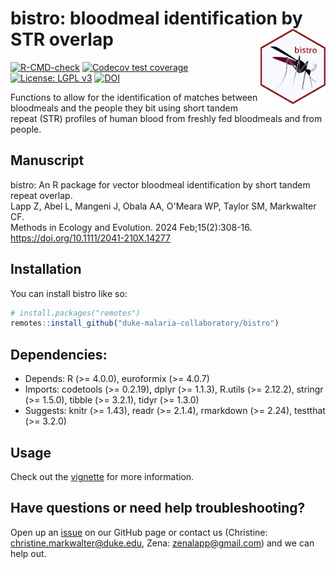 
<!-- README.md is generated from README.Rmd. Please edit that file -->

# bistro: bloodmeal identification by STR overlap <a href='https://github.com/duke-malaria-collaboratory/bistro'><img src='man/figures/logo.png' align="right" height="120" /></a>

<!-- badges: start -->

[![R-CMD-check](https://github.com/duke-malaria-collaboratory/bistro/actions/workflows/R-CMD-check.yaml/badge.svg)](https://github.com/duke-malaria-collaboratory/bistro/actions/workflows/R-CMD-check.yaml)
[![Codecov test
coverage](https://codecov.io/gh/duke-malaria-collaboratory/bistro/branch/main/graph/badge.svg)](https://app.codecov.io/gh/duke-malaria-collaboratory/bistro?branch=main)
[![License: LGPL
v3](https://img.shields.io/badge/License-LGPL_v3-blue.svg)](https://www.gnu.org/licenses/lgpl-3.0)
[![DOI](https://zenodo.org/badge/687221823.svg)](https://zenodo.org/badge/latestdoi/687221823)

<!-- badges: end -->

Functions to allow for the identification of matches between bloodmeals
and the people they bit using short tandem repeat (STR) profiles of
human blood from freshly fed bloodmeals and from people.

## Manuscript

bistro: An R package for vector bloodmeal identification by short tandem repeat overlap.\
Lapp Z, Abel L, Mangeni J, Obala AA, O'Meara WP, Taylor SM, Markwalter CF.\
Methods in Ecology and Evolution. 2024 Feb;15(2):308-16.\
https://doi.org/10.1111/2041-210X.14277


## Installation

You can install bistro like so:

``` r
# install.packages("remotes")
remotes::install_github("duke-malaria-collaboratory/bistro")
```

## Dependencies:

- Depends: R (\>= 4.0.0), euroformix (\>= 4.0.7)
- Imports: codetools (\>= 0.2.19), dplyr (\>= 1.1.3), R.utils (\>=
  2.12.2), stringr (\>= 1.5.0), tibble (\>= 3.2.1), tidyr (\>= 1.3.0)
- Suggests: knitr (\>= 1.43), readr (\>= 2.1.4), rmarkdown (\>= 2.24),
  testthat (\>= 3.2.0)

## Usage

Check out the
[vignette](https://duke-malaria-collaboratory.github.io/bistro/articles/bistro.html)
for more information.

## Have questions or need help troubleshooting?

Open up an
[issue](https://github.com/duke-malaria-collaboratory/bistro/issues) on
our GitHub page or contact us (Christine:
<christine.markwalter@duke.edu>, Zena: <zenalapp@gmail.com>) and we can
help out.
